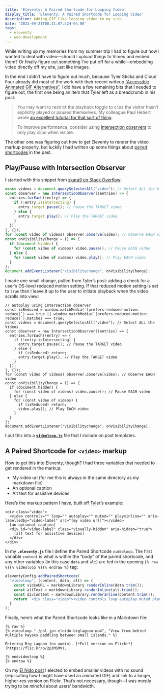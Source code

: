 ```yaml
---
title: 'Eleventy: A Paired Shortcode for Looping Video'
display_title: 'Eleventy: A Paired Shortcode for Looping Video'
description: Adding GIF-like looping video to my site.
date: '2023-09-21T08:31:07.524-04:00'
tags:
  - eleventy
  - web-development
---
```


While writing up my memories from my summer trip I had to figure out how I wanted to deal with video—should I upload things to Vimeo and embed them? Or finally figure out something I’ve put off for a while—embedding video directly off my site, just like images.

In the end I didn’t have to figure out much, because Tyler Sticka and Cloud Four already did most of the work with their recent writeup [“Accessible Animated GIF Alternatives”](https://cloudfour.com/thinks/accessible-animated-gif-alternatives/). I did have a few remaining bits that I needed to figure out, the first one being an item that Tyler left as a breadcrumb in his post:

> You may want to restrict the playback toggle to clips the visitor hasn’t explicitly played or paused themselves. My colleague Paul Hebert wrote [an excellent tutorial for that sort of thing](https://cloudfour.com/thinks/detecting-if-an-event-was-triggered-by-a-user-or-by-javascript/).
>
> To improve performance, consider using [intersection observers](https://css-tricks.com/a-few-functional-uses-for-intersection-observer-to-know-when-an-element-is-in-view/#aa-use-case-2-auto-pause-video-when-its-out-of-view) to only play clips when visible.

The other one was figuring out how to get Eleventy to render the video markup properly, but luckily I had written up some things about [paired shortcodes](/posts/eleventy-paired-shortcodes-and-markdown-rendering/) in the past.

## Play/Pause with Intersection Observer

I started with this snippet from [skara9 on Stack Overflow](https://stackoverflow.com/a/70192135):

```js
const videos = document.querySelectorAll("video"); // Select ALL the Videos
const observer = new IntersectionObserver((entries) => {
  entries.forEach((entry) => {
    if (!entry.isIntersecting) {
      entry.target.pause(); // Pause the TARGET video
    } else {
      entry.target.play(); // Play the TARGET video
    }
  });
}, {});
for (const video of videos) observer.observe(video); // Observe EACH video
const onVisibilityChange = () => {
  if (document.hidden) {
    for (const video of videos) video.pause(); // Pause EACH video
  } else {
    for (const video of videos) video.play(); // Play EACH video
  }
};
document.addEventListener("visibilitychange", onVisibilityChange);
```

I made one small change, pulled from Tyler’s post: adding a check for a user’s OS-level reduced motion setting. If that reduced motion setting is set to `true` then I leave it up to the user to initiate playback when the video scrolls into view:

```js/1,8,19
// autoplay using intersection observer
const isReduced = window.matchMedia(`(prefers-reduced-motion: reduce)`) === true || window.matchMedia(`(prefers-reduced-motion: reduce)`).matches === true;
const videos = document.querySelectorAll("video"); // Select ALL the Videos
const observer = new IntersectionObserver((entries) => {
  entries.forEach((entry) => {
    if (!entry.isIntersecting) {
      entry.target.pause(); // Pause the TARGET video
    } else {
      if (isReduced) return;
      entry.target.play(); // Play the TARGET video
    }
  });
}, {});
for (const video of videos) observer.observe(video); // Observe EACH video
const onVisibilityChange = () => {
  if (document.hidden) {
    for (const video of videos) video.pause(); // Pause EACH video
  } else {
    for (const video of videos) {
      if (isReduced) return;
      video.play(); // Play EACH video
    }
  }
};
document.addEventListener("visibilitychange", onVisibilityChange);
```

I put this into a [**`videoloop.js`**](https://github.com/dirtystylus/eleventy-test/blob/295c3965ad2a9eee908432d3165127a2de4ef8a2/js/videoloop.js) file that I include on post templates.

## A Paired Shortcode for `<video>` markup

How to get this into Eleventy, though? I had three variables that needed to get rendered in the markup:

* My video url (for me this is always in the same directory as my markdown file)
* An optional caption
* Alt text for assistive devices
 
Here’s the markup pattern I have, built off Tyler’s example:

```html/1-2,4
<div class="video">
  <video controls="" loop="" autoplay="" muted="" playsinline="" aria-labelledby="video-label" src="[my video url]"></video>
  [an optional caption]
  <div id="video-label" class="visually-hidden" aria-hidden="true">
    [alt text for assistive devices]
  </div>
</div>
```

In my **`.eleventy.js`** file I define the Paired Shortcode `videoloop`. The first variable `content` is what is within the “body” of the paired shortcode, and any other variables (in this case `data` and `alt`) are fed in the opening `{% raw %}{% videoloop %}{% endraw %}` tag:

```js
eleventyConfig.addPairedShortcode(
  "videoloop", (content, data, alt) => {
    const videoURL = markdownLibrary.renderInline(data.trim());
    const altText = markdownLibrary.renderInline(alt.trim());
    const divContent = markdownLibrary.renderInline(content.trim());
    return `<div class="video"><video controls loop autoplay muted playsinline aria-labelledby="video-label" src="${videoURL}"></video>${divContent}<div id="video-label" class="visually-hidden" aria-hidden="true">${altText}</div></div>`;
  }
);
```

Finally, here’s what the Paired Shortcode looks like in a Markdown file:

```twig
{% raw %}
{% videoloop "./phl-jpn-elnido-biglagoon.mp4", "View from behind multiple kayaks paddling between small islands." %}

Entering Big Lagoon (no audio). [*Full version on Flickr*](https://flic.kr/p/2p3MSMV).

{% endvideoloop %}
{% endraw %}
```

On my [El Nido post](/posts/philippines-japan-2023-part-2/) I elected to embed smaller videos with no sound (replicating how I might have used an animated GIF) and link to a longer, higher-res version on Flickr. That’s not necessary, though—I was mostly trying to be mindful about users’ bandwidth.
